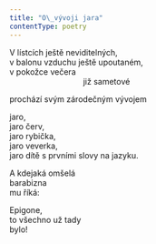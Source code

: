 ```yaml
---
title: "O\_vývoji jara"
contentType: poetry
---
```


V lístcích ještě neviditelných,  
v balonu vzduchu ještě upoutaném,  
v pokožce večera  
                                 již sametové

prochází svým zárodečným vývojem

jaro,  
jaro červ,  
jaro rybička,  
jaro veverka,  
jaro dítě s prvními slovy na jazyku.

A kdejaká omšelá  
barabizna  
mu říká:

Epigone,  
to všechno už tady  
bylo!
